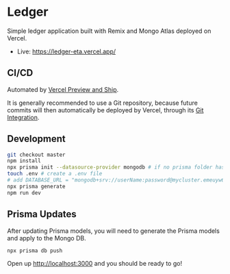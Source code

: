 # Ledger

Simple ledger application built with Remix and Mongo Atlas deployed on Vercel.

- Live: https://ledger-eta.vercel.app/


## CI/CD

Automated by [Vercel Preview and Ship](https://vercel.com/docs/concepts/deployments/preview-deployments).

It is generally recommended to use a Git repository, because future commits will then automatically be deployed by Vercel, through its [Git Integration](https://vercel.com/docs/concepts/git).


## Development

```sh
git checkout master
npm install
npx prisma init --datasource-provider mongodb # if no prisma folder has been generated
touch .env # create a .env file
# add DATABASE_URL = "mongodb+srv://userName:password@mycluster.emeuyw6.mongodb.net/ledgerdev?retryWrites=true&w=majority" inside .env file
npx prisma generate
npm run dev
```

## Prisma Updates

After updating Prisma models, you will need to generate the Prisma models and apply to the Mongo DB.

```sh
npx prisma db push
```


Open up [http://localhost:3000](http://localhost:3000) and you should be ready to go!

